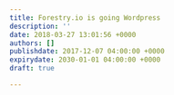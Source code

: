 ```yaml
---
title: Forestry.io is going Wordpress
description: ''
date: 2018-03-27 13:01:56 +0000
authors: []
publishdate: 2017-12-07 04:00:00 +0000
expirydate: 2030-01-01 04:00:00 +0000
draft: true

---
```

